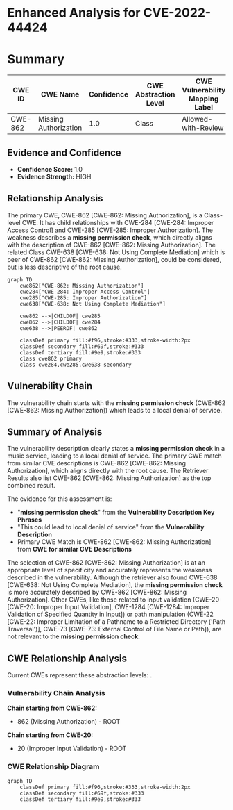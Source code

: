 # Enhanced Analysis for CVE-2022-44424

# Summary
| CWE ID | CWE Name | Confidence | CWE Abstraction Level | CWE Vulnerability Mapping Label | CWE-Vulnerability Mapping Notes |
|---|---|---|---|---|---|
| CWE-862 | Missing Authorization | 1.0 | Class | Allowed-with-Review | Primary CWE |

## Evidence and Confidence

*   **Confidence Score:** 1.0
*   **Evidence Strength:** HIGH

## Relationship Analysis
The primary CWE, CWE-862 [CWE-862: Missing Authorization], is a Class-level CWE. It has child relationships with CWE-284 [CWE-284: Improper Access Control] and CWE-285 [CWE-285: Improper Authorization]. The weakness describes a **missing permission check**, which directly aligns with the description of CWE-862 [CWE-862: Missing Authorization]. The related Class CWE-638 [CWE-638: Not Using Complete Mediation] which is peer of CWE-862 [CWE-862: Missing Authorization], could be considered, but is less descriptive of the root cause.

```mermaid
graph TD
    cwe862["CWE-862: Missing Authorization"]
    cwe284["CWE-284: Improper Access Control"]
    cwe285["CWE-285: Improper Authorization"]
    cwe638["CWE-638: Not Using Complete Mediation"]

    cwe862 -->|CHILDOF| cwe285
    cwe862 -->|CHILDOF| cwe284
    cwe638 -->|PEEROF| cwe862

    classDef primary fill:#f96,stroke:#333,stroke-width:2px
    classDef secondary fill:#69f,stroke:#333
    classDef tertiary fill:#9e9,stroke:#333
    class cwe862 primary
    class cwe284,cwe285,cwe638 secondary
```

## Vulnerability Chain
The vulnerability chain starts with the **missing permission check** (CWE-862 [CWE-862: Missing Authorization]) which leads to a local denial of service.

## Summary of Analysis
The vulnerability description clearly states a **missing permission check** in a music service, leading to a local denial of service. The primary CWE match from similar CVE descriptions is CWE-862 [CWE-862: Missing Authorization], which aligns directly with the root cause. The Retriever Results also list CWE-862 [CWE-862: Missing Authorization] as the top combined result.

The evidence for this assessment is:
*   "**missing permission check**" from the **Vulnerability Description Key Phrases**
*   "This could lead to local denial of service" from the **Vulnerability Description**
*   Primary CWE Match is CWE-862 [CWE-862: Missing Authorization] from **CWE for similar CVE Descriptions**

The selection of CWE-862 [CWE-862: Missing Authorization] is at an appropriate level of specificity and accurately represents the weakness described in the vulnerability. Although the retriever also found CWE-638 [CWE-638: Not Using Complete Mediation], the **missing permission check** is more accurately described by CWE-862 [CWE-862: Missing Authorization]. Other CWEs, like those related to input validation (CWE-20 [CWE-20: Improper Input Validation], CWE-1284 [CWE-1284: Improper Validation of Specified Quantity in Input]) or path manipulation (CWE-22 [CWE-22: Improper Limitation of a Pathname to a Restricted Directory ('Path Traversal')], CWE-73 [CWE-73: External Control of File Name or Path]), are not relevant to the **missing permission check**.


## CWE Relationship Analysis

Current CWEs represent these abstraction levels: .


### Vulnerability Chain Analysis

**Chain starting from CWE-862:**
- 862 (Missing Authorization) - ROOT


**Chain starting from CWE-20:**
- 20 (Improper Input Validation) - ROOT



### CWE Relationship Diagram

```mermaid
graph TD
    classDef primary fill:#f96,stroke:#333,stroke-width:2px
    classDef secondary fill:#69f,stroke:#333
    classDef tertiary fill:#9e9,stroke:#333
```